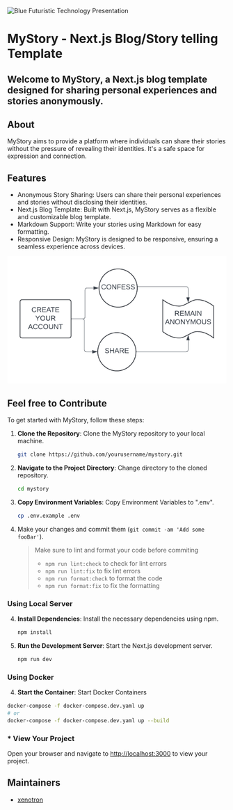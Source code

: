 ![Blue Futuristic Technology Presentation](https://github.com/Sayak-Bhunia/mystory/assets/110457746/fbf14e0d-7be7-4866-a0a2-c318e3e8eca9)

# MyStory - Next.js Blog/Story telling Template

## Welcome to MyStory, a Next.js blog template designed for sharing personal experiences and stories anonymously.

## About

MyStory aims to provide a platform where individuals can share their stories without the pressure of revealing their identities. It's a safe space for expression and connection.

## Features

- Anonymous Story Sharing: Users can share their personal experiences and stories without disclosing their identities.
- Next.js Blog Template: Built with Next.js, MyStory serves as a flexible and customizable blog template.
- Markdown Support: Write your stories using Markdown for easy formatting.
- Responsive Design: MyStory is designed to be responsive, ensuring a seamless experience across devices.

![MyStory Flowchart](/public/gssoc.png)

## Feel free to Contribute

To get started with MyStory, follow these steps:

1. **Clone the Repository**: Clone the MyStory repository to your local machine.
   ```bash
   git clone https://github.com/yourusername/mystory.git
   ```
2. **Navigate to the Project Directory**: Change directory to the cloned repository.
   ```bash
   cd mystory
   ```
3. **Copy Environment Variables**: Copy Environment Variables to ".env".
   ```bash
   cp .env.example .env
   ```
4. Make your changes and commit them (`git commit -am 'Add some fooBar'`).
   > Make sure to lint and format your code before commiting
   >
   > - `npm run lint:check` to check for lint errors
   > - `npm run lint:fix` to fix lint errors
   > - `npm run format:check` to format the code
   > - `npm run format:fix` to fix the formatting

### Using Local Server

4. **Install Dependencies**: Install the necessary dependencies using npm.
   ```bash
   npm install
   ```
5. **Run the Development Server**: Start the Next.js development server.
   ```bash
   npm run dev
   ```

### Using Docker

4. **Start the Container**: Start Docker Containers

```bash
docker-compose -f docker-compose.dev.yaml up
# or
docker-compose -f docker-compose.dev.yaml up --build
```

### \* View Your Project

Open your browser and navigate to [http://localhost:3000](http://localhost:3000) to view your project.

## Maintainers

- [xenotron](https://github.com/Sayak-Bhunia)
